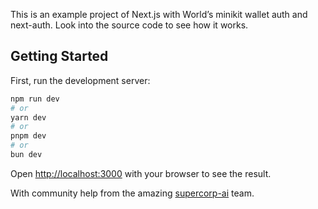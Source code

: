 This is an example project of Next.js with World’s minikit wallet auth and next-auth.
Look into the source code to see how it works.

## Getting Started

First, run the development server:

```bash
npm run dev
# or
yarn dev
# or
pnpm dev
# or
bun dev
```

Open [http://localhost:3000](http://localhost:3000) with your browser to see the result.

With community help from the amazing [supercorp-ai](https://github.com/supercorp-ai) team.
